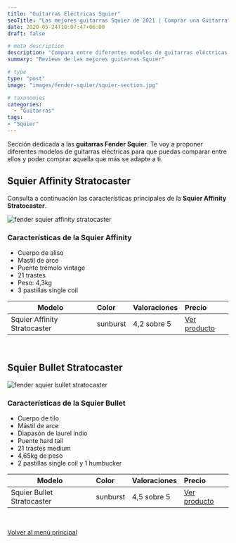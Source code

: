 ```yaml
---
title: "Guitarras Eléctricas Squier"
seoTitle: "Las mejores guitarras Squier de 2021 | Comprar una Guitarra"
date: 2020-05-24T10:07:47+06:00
draft: false

# meta description
description: "Compara entre diferentes modelos de guitarras eléctricas Squier de Fender, como la Affinity o la Bullet. Encuentra aquella que más se adapte a ti."
summary: "Reviews de las mejores guitarras Squier"

# type
type: "post"
image: "images/fender-squier/squier-section.jpg"

# taxonomies
categories: 
  - "Guitarras"
tags:
- "Squier"
---
```


Sección dedicada a las **guitarras Fender Squier**. Te voy a proponer diferentes modelos de guitarras eléctricas para que puedas comparar entre ellos y poder comprar aquella que más se adapte a ti.

## Squier Affinity Stratocaster

Consulta a continuación las características principales de la **Squier Affinity Stratocaster**.

![fender squier affinity stratocaster](../../images/fender-squier/squier-affinity-stratocaster.jpg)

### Características de la Squier Affinity

* Cuerpo de aliso
* Mastil de arce
* Puente trémolo vintage
* 21 trastes
* Peso: 4,3kg
* 3 pastillas single coil

| Modelo        | Color    | Valoraciones | Precio |      
| ------------- |:-------------|:-------------|:-------------
| Squier Affinity Stratocaster | sunburst | 4,2 sobre 5 | <a href="https://amzn.to/2zixUf9" rel="nofollow noopener noreferrer" target="_blank">Ver producto</a>	
  
&nbsp;

## Squier Bullet Stratocaster

![fender squier bullet stratocaster](../../images/fender-squier/squier-bullet-stratocaster.jpg)

### Características de la Squier Bullet

* Cuerpo de tilo 
* Mástil de arce
* Diapasón de laurel índio
* Puente hard tail
* 21 trastes medium
* 4,65kg de peso
* 2 pastillas single coil y 1 humbucker

| Modelo        | Color    | Valoraciones | Precio |      
| ------------- |:-------------|:-------------|:-------------
| Squier Bullet Stratocaster | sunburst | 4,5 sobre 5 | <a href="https://amzn.to/2zqDj3O" rel="nofollow noopener noreferrer" target="_blank">Ver producto</a>

&nbsp;

<a href="/" class="btn btn-outline-primary">Volver al menú principal</a>